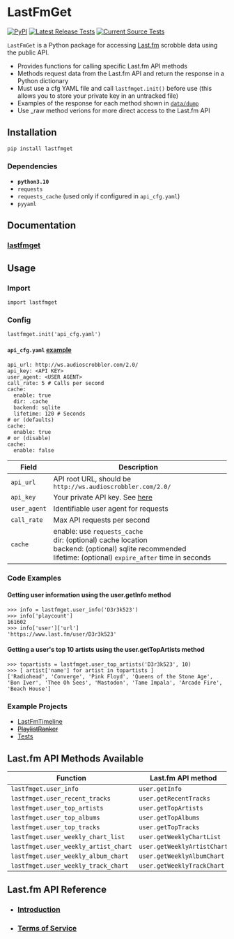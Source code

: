 # LastFmGet

[![PyPI](https://badge.fury.io/py/lastfmget.svg)](https://pypi.org/project/lastfmget)
[![Latest Release Tests](https://github.com/D3r3k23/LastFmGet/actions/workflows/test_release.yaml/badge.svg)](https://github.com/D3r3k23/LastFmGet/actions/workflows/test_release.yaml)
[![Current Source Tests](https://github.com/D3r3k23/LastFmGet/actions/workflows/test_source.yaml/badge.svg)](https://github.com/D3r3k23/LastFmGet/actions/workflows/test_source.yaml)


`LastFmGet` is a Python package for accessing [Last.fm](https://www.last.fm) scrobble data using the public API.

* Provides functions for calling specific Last.fm API methods
* Methods request data from the Last.fm API and return the response in a Python dictionary
* Must use a cfg YAML file and call `lastfmget.init()` before use (this allows you to store your private key in an untracked file)
* Examples of the response for each method shown in [`data/dump`](https://github.com/D3r3k23/LastFmGet/blob/master/data/dump/)
* Use _raw method verions for more direct access to the Last.fm API


## Installation
`pip install lastfmget`

### Dependencies
* **`python3.10`**
* `requests`
* `requests_cache` (used only if configured in `api_cfg.yaml`)
* `pyyaml`


## Documentation
### [lastfmget](https://raw.githack.com/D3r3k23/LastFmGet/master/docs/pdoc/lastfmget.html)


## Usage

### Import
`import lastfmget`

### Config
`lastfmget.init('api_cfg.yaml')`

#### `api_cfg.yaml` [example](https://github.com/D3r3k23/LastFmGet/blob/master/data/example_api_cfg.yaml)
```
api_url: http://ws.audioscrobbler.com/2.0/
api_key: <API KEY>
user_agent: <USER AGENT>
call_rate: 5 # Calls per second
cache:
  enable: true
  dir: .cache
  backend: sqlite
  lifetime: 120 # Seconds
# or (defaults)
cache:
  enable: true
# or (disable)
cache:
  enable: false
```

| Field        | Description                                                 |
|--------------|-------------------------------------------------------------|
| `api_url`    | API root URL, should be `http://ws.audioscrobbler.com/2.0/` |
| `api_key`    | Your private API key. See [here](https://www.last.fm/api)   |
| `user_agent` | Identifiable user agent for requests                        |
| `call_rate`  | Max API requests per second                                 |
| `cache`      | enable: use `requests_cache`<br>dir: (optional) cache location<br>backend: (optional) sqlite recommended<br>lifetime: (optional) `expire_after` time in seconds |

### Code Examples

#### Getting user information using the user.getInfo method
```
>>> info = lastfmget.user_info('D3r3k523')
>>> info['playcount']
161602
>>> info['user']['url']
'https://www.last.fm/user/D3r3k523'
```

#### Getting a user's top 10 artists using the user.getTopArtists method
```
>>> topartists = lastfmget.user_top_artists('D3r3k523', 10)
>>> [ artist['name'] for artist in topartists ]
['Radiohead', 'Converge', 'Pink Floyd', 'Queens of the Stone Age', 'Bon Iver', 'Thee Oh Sees', 'Mastodon', 'Tame Impala', 'Arcade Fire', 'Beach House']
```

### Example Projects
* [LastFmTimeline](https://github.com/D3r3k23/LastFmTimeline)
* [~~PlaylistRanker~~](https://github.com/D3r3k23/PlaylistRanker)
* [Tests](https://github.com/D3r3k23/LastFmGet/blob/master/test/test/tests.py)


## Last.fm API Methods Available
| Function                             | Last.fm API method          |
|--------------------------------------|-----------------------------|
| `lastfmget.user_info`                | `user.getInfo`              |
| `lastfmget.user_recent_tracks`       | `user.getRecentTracks`      |
| `lastfmget.user_top_artists`         | `user.getTopArtists`        |
| `lastfmget.user_top_albums`          | `user.getTopAlbums`         |
| `lastfmget.user_top_tracks`          | `user.getTopTracks`         |
| `lastfmget.user_weekly_chart_list`   | `user.getWeeklyChartList`   |
| `lastfmget.user_weekly_artist_chart` | `user.getWeeklyArtistChart` |
| `lastfmget.user_weekly_album_chart`  | `user.getWeeklyAlbumChart`  |
| `lastfmget.user_weekly_track_chart`  | `user.getWeeklyTrackChart`  |


## Last.fm API Reference
* ### [Introduction](https://www.last.fm/api/intro)
* ### [Terms of Service](https://www.last.fm/api/tos)
